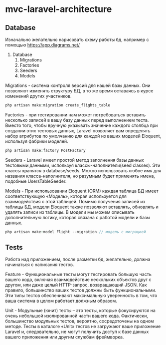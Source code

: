 # mvc-laravel-architecture

## Database

Изначально желательно нарисовать схему работы бд, например с помощью https://app.diagrams.net/

1. Database
   1. Migrations
   2. Factories
   3. Seeders
   4. Models

Migrations - система контроля версий для нашей базы данных. Они позволяют изменять структуру БД, в то же время оставаясь в курсе изменений других участников.
```php
php artisan make:migration create_flights_table
```

Factories - при тестировании нам может потребоваться вставить несколько записей в вашу базу данных перед выполнением теста. Вместо того, чтобы вручную указывать значение каждого столбца при создании этих тестовых данных, Laravel позволяет вам определять набор атрибутов по умолчанию для каждой из ваших моделей Eloquent, используя фабрики моделей.
```php
php artisan make:factory PostFactory
```

Seeders - Laravel имеет простой метод заполнения базы данных тестовыми данными, используя классы-наполнители(seed classes). Эти классы хранятся в database/seeds. Можно использовать любое имя для названия класса-наполнителя, но разумным будет применять имена, подобные UsersTableSeeder.

Models - При использовании Eloquent (ORM) каждая таблица БД имеет соответствующую «Модель», которая используется для взаимодействия с этой таблицей. Помимо получения записей из таблицы БД, модели Eloquent также позволяют вставлять, обновлять и удалять записи из таблицы. В модели мы можем описывать дополнительную логику, которая связана с работой модели и базы данных.
```php
php artisan make:model Flight --migration // модель с миграцией
```

## Tests

Работа над приложением, после разметки бд, желательно, должна начинаться с написания тестов.

Feature - Функциональные тесты могут тестировать большую часть вашего кода, включая взаимодействие нескольких объектов друг с другом, или даже целый HTTP-запрос, возвращающий JSON. Как правило, большинство ваших тестов должны быть функциональными. Эти типы тестов обеспечивают максимальную уверенность в том, что ваша система в целом работает должным образом.

Unit - Модульные (юнит) тесты – это тесты, которые фокусируются на очень небольшой изолированной части вашего кода. Фактически, большинство модульных тестов, вероятно, сосредоточены на одном методе. Тесты в каталоге «Unit» тестов не загружают ваше приложение Laravel и, следовательно, не могут получить доступ к базе данных вашего приложения или другим службам фреймворка.





